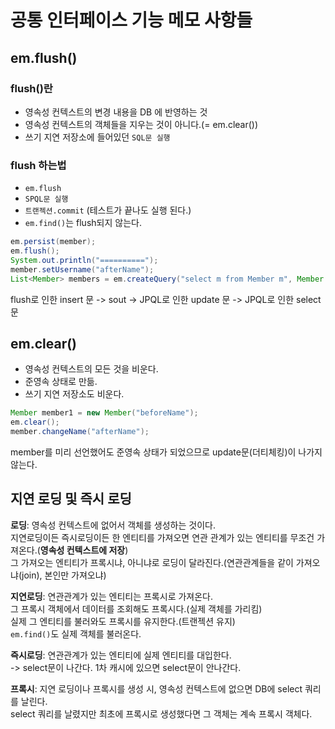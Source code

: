 # 공통 인터페이스 기능 메모 사항들

## em.flush()
### flush()란
- 영속성 컨텍스트의 변경 내용을 DB 에 반영하는 것
- 영속성 컨텍스트의 객체들을 지우는 것이 아니다.(= em.clear())
- 쓰기 지연 저장소에 들어있던 `SQL문 실행`

### flush 하는법
- `em.flush`
- `SPQL문 실행`
- `트랜젝션.commit` (테스트가 끝나도 실행 된다.)
- `em.find()`는 flush되지 않는다.
```java
em.persist(member);
em.flush();
System.out.println("==========");
member.setUsername("afterName");
List<Member> members = em.createQuery("select m from Member m", Member.class).getResultList();
```
flush로 인한 insert 문 -> sout -> JPQL로 인한 update 문 -> JPQL로 인한 select 문 

## em.clear()
- 영속성 컨텍스트의 모든 것을 비운다.
- 준영속 상태로 만듦.
- 쓰기 지연 저장소도 비운다.
```java
Member member1 = new Member("beforeName");
em.clear();
member.changeName("afterName");
```
member를 미리 선언했어도 준영속 상태가 되었으므로 update문(더티체킹)이 나가지 않는다.

## 지연 로딩 및 즉시 로딩
**로딩**: 영속성 컨텍스트에 없어서 객체를 생성하는 것이다.  
지연로딩이든 즉시로딩이든 한 엔티티를 가져오면 연관 관계가 있는 엔티티를 무조건 가져온다.(**영속성 컨텍스트에 저장**)  
그 가져오는 엔티티가 프록시냐, 아니냐로 로딩이 달라진다.(연관관계들을 같이 가져오냐(join), 본인만 가져오냐)  

**지연로딩**: 연관관계가 있는 엔티티는 프록시로 가져온다.  
그 프록시 객체에서 데이터를 조회해도 프록시다.(실제 객체를 가리킴)  
실제 그 엔티티를 불러와도 프록시를 유지한다.(트랜젝션 유지)  
`em.find()`도 실제 객체를 불러온다.

**즉시로딩**: 연관관계가 있는 엔티티에 실제 엔티티를 대입한다.  
-> select문이 나간다. 1차 캐시에 있으면 select문이 안나간다.

**프록시**: 지연 로딩이나 프록시를 생성 시, 영속성 컨텍스트에 없으면 DB에 select 쿼리를 날린다.  
select 쿼리를 날렸지만 최초에 프록시로 생성했다면 그 객체는 계속 프록시 객체다.
